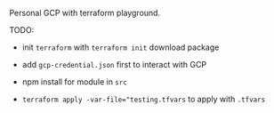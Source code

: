 Personal GCP with terraform playground.

TODO:
- init `terraform` with `terraform init` download package
- add `gcp-credential.json` first to interact with GCP

- npm install for module in `src`

- `terraform apply -var-file="testing.tfvars` to apply with `.tfvars`
